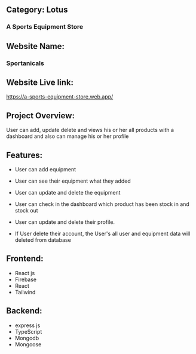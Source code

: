 
## Category: Lotus
### A Sports Equipment Store

## Website Name:
### Sportanicals

## Website Live link:
 <https://a-sports-equipment-store.web.app/>

 ## Project Overview:
 User can add, update delete and views his or her all products with a dashboard and also can manage his or her profile


 ## Features:
 - User can add equipment
 - User can see their equipment what they added
 - User can update and delete the equipment
 
 - User can check in the dashboard which product has been stock in and stock out
 - User can update and delete their profile.
  - If User delete their account, the User's all user and equipment data will deleted from database

## Frontend:
- React js
- Firebase
- React 
- Tailwind

## Backend:
- express js
- TypeScript
- Mongodb
- Mongoose

   
 

  
